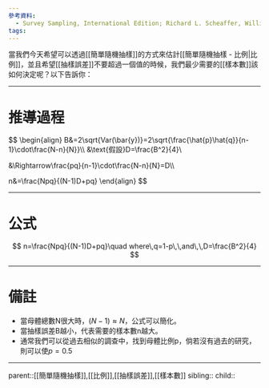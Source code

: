 ```yaml
---
參考資料:
  - Survey Sampling, International Edition; Richard L. Scheaffer, William Mendenhall. III
tags:
---
```

當我們今天希望可以透過[[簡單隨機抽樣]]的方式來估計[[簡單隨機抽樣 - 比例|比例]]，並且希望[[抽樣誤差]]不要超過一個值的時候，我們最少需要的[[樣本數]]該如何決定呢？以下告訴你：
- - -
# 推導過程
$$
\begin{align}
B&=2\sqrt{Var(\bar{y})}=2\sqrt{\frac{\hat{p}\hat{q}}{n-1}\cdot\frac{N-n}{N}}\\\\
&\text{假設}D=\frac{B^2}{4}\\

&\Rightarrow\frac{pq}{n-1}\cdot\frac{N-n}{N}=D\\\\

n&=\frac{Npq}{(N-1)D+pq}
\end{align}
$$
- - -
# 公式
$$
n=\frac{Npq}{(N-1)D+pq}\quad where\,q=1-p\,\,and\,\,D=\frac{B^2}{4}
$$
- - -
# 備註
- 當母體總數N很大時，$(N-1)\approx N$，公式可以簡化。
- 當抽樣誤差B越小，代表需要的樣本數n越大。
- 通常我們可以從過去相似的調查中，找到母體比例p，倘若沒有過去的研究，則可以使$p=0.5$
- - -
parent::[[簡單隨機抽樣]],[[比例]],[[抽樣誤差]],[[樣本數]]
sibling::
child::